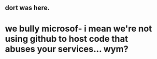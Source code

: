 ## dort was here.
# we bully microsof- i mean we're not using github to host code that abuses your services... wym?
